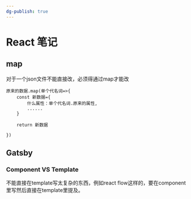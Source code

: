```yaml
---
dg-publish: true
---
```


# React 笔记

## map

对于一个json文件不能直接改，必须得通过map才能改

```
原来的数据.map(单个代名词=>{
    const 新数据={
        什么属性：单个代名词.原来的属性,
        ......
    }

    return 新数据

})
```

## Gatsby

### Component VS Template
不能直接在template写太复杂的东西，例如react flow这样的，要在component里写然后直接在template里提及。